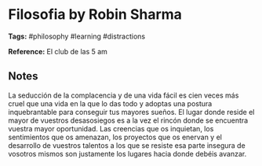 # Filosofia by Robin Sharma

**Tags:** #philosophy #learning #distractions

**Reference:** El club de las 5 am

## Notes

La seducción de la complacencia y de una vida fácil es cien veces más cruel que una vida en la que lo das todo y adoptas una postura inquebrantable para conseguir tus mayores sueños. El lugar donde reside el mayor de vuestros desasosiegos es a la vez el rincón donde se encuentra vuestra mayor oportunidad. Las creencias que os inquietan, los sentimientos que os amenazan, los proyectos que os enervan y el desarrollo de vuestros talentos a los que se resiste esa parte insegura de vosotros mismos son justamente los lugares hacia donde 
debéis avanzar.
